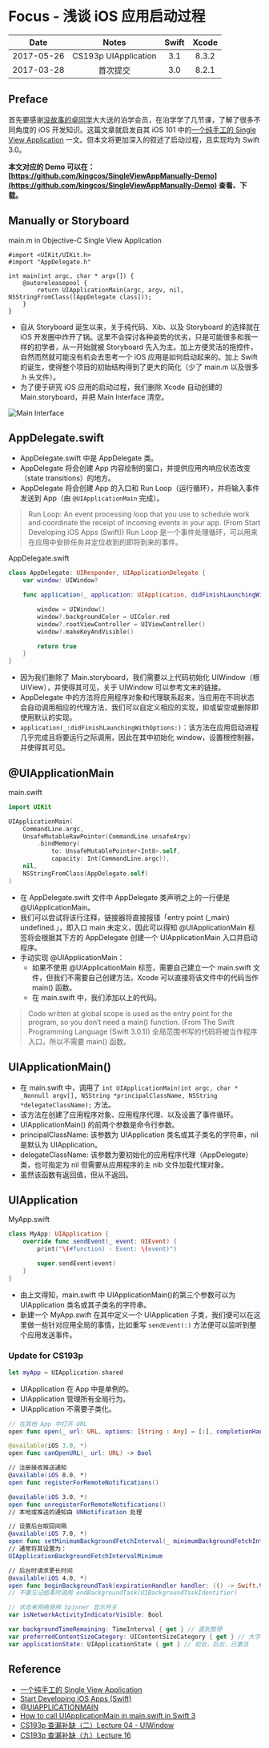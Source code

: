 # Focus - 浅谈 iOS 应用启动过程

| Date | Notes | Swift | Xcode |
|:-----:|:-----:|:-----:|:-----:|
| 2017-05-26 | CS193p UIApplication | 3.1 | 8.3.2 |
| 2017-03-28 | 首次提交 | 3.0 | 8.2.1 |

## Preface

首先要感谢[没故事的卓同学](http://weibo.com/u/1926303682)大大送的泊学会员，在泊学学了几节课，了解了很多不同角度的 iOS 开发知识。这篇文章就启发自其 iOS 101 中的[一个纯手工的 Single View Application](https://boxueio.com/series/ios-101/ebook/89) 一文。但本文将更加深入的叙述了启动过程，且实现均为 Swift 3.0。

**本文对应的 Demo 可以在：[https://github.com/kingcos/SingleViewAppManually-Demo](https://github.com/kingcos/SingleViewAppManually-Demo) 查看、下载。**

## Manually or Storyboard

main.m in Objective-C Single View Application

```objc
#import <UIKit/UIKit.h>
#import "AppDelegate.h"

int main(int argc, char * argv[]) {
    @autoreleasepool {
        return UIApplicationMain(argc, argv, nil, NSStringFromClass([AppDelegate class]));
    }
}
```

- 自从 Storyboard 诞生以来，关于纯代码、Xib、以及 Storyboard 的选择就在 iOS 开发圈中炸开了锅。这里不会探讨各种姿势的优劣，只是可能很多和我一样的初学者，从一开始就被 Storyboard 先入为主。加上方便灵活的拖控件，自然而然就可能没有机会去思考一个 iOS 应用是如何启动起来的。加上 Swift 的诞生，使得整个项目的初始结构得到了更大的简化（少了 main.m 以及很多 .h 头文件）。
- 为了便于研究 iOS 应用的启动过程，我们删除 Xcode 自动创建的 Main.storyboard，并把 Main Interface 清空。

![Main Interface](1.png)

## AppDelegate.swift

- AppDelegate.swift 中是 AppDelegate 类。
- AppDelegate 将会创建 App 内容绘制的窗口，并提供应用内响应状态改变（state transitions）的地方。
- AppDelegate 将会创建 App 的入口和 Run Loop（运行循环），并将输入事件发送到 App（由 `@UIApplicationMain` 完成）。

> Run Loop:
An event processing loop that you use to schedule work and coordinate the receipt of incoming events in your app. (From Start Developing iOS Apps (Swift))
Run Loop 是一个事件处理循环，可以用来在应用中安排任务并定位收到的即将到来的事件。

AppDelegate.swift

```swift
class AppDelegate: UIResponder, UIApplicationDelegate {
    var window: UIWindow?

    func application(_ application: UIApplication, didFinishLaunchingWithOptions launchOptions: [UIApplicationLaunchOptionsKey: Any]?) -> Bool {

        window = UIWindow()
        window?.backgroundColor = UIColor.red
        window?.rootViewController = UIViewController()
        window?.makeKeyAndVisible()

        return true
    }
}
```

- 因为我们删除了 Main.storyboard，我们需要以上代码初始化 UIWindow（根 UIView），并使得其可见，关于 UIWindow 可以参考文末的链接。
- AppDelegate 中的方法将应用程序对象和代理联系起来，当应用在不同状态会自动调用相应的代理方法，我们可以自定义相应的实现，抑或留空或删除即使用默认的实现。
- `application(_:​did​Finish​Launching​With​Options:​)`：该方法在应用启动进程几乎完成且将要运行之际调用，因此在其中初始化 window，设置根控制器，并使得其可见。

## @UIApplicationMain

main.swift

```swift
import UIKit

UIApplicationMain(
    CommandLine.argc,
    UnsafeMutableRawPointer(CommandLine.unsafeArgv)
        .bindMemory(
            to: UnsafeMutablePointer<Int8>.self,
            capacity: Int(CommandLine.argc)),
    nil,
    NSStringFromClass(AppDelegate.self)
)
```

- 在 AppDelegate.swift 文件中 AppDelegate 类声明之上的一行便是 @UIApplicationMain。
- 我们可以尝试将该行注释，链接器将直接报错「entry point (_main) undefined.」，即入口 main 未定义，因此可以得知 @UIApplicationMain 标签将会根据其下方的 AppDelegate 创建一个 UIApplicationMain 入口并启动程序。
- 手动实现 @UIApplicationMain：
  - 如果不使用 @UIApplicationMain 标签，需要自己建立一个 main.swift 文件，但我们不需要自己创建方法，Xcode 可以直接将该文件中的代码当作 main() 函数。
  - 在 main.swift 中，我们添加以上的代码。

> Code written at global scope is used as the entry point for the program, so you don’t need a main() function. (From The Swift Programming Language (Swift 3.0.1))
全局范围书写的代码将被当作程序入口，所以不需要 main() 函数。

## UIApplication​Main()

- 在 main.swift 中，调用了 `int UIApplicationMain(int argc, char * _Nonnull argv[], NSString *principalClassName, NSString *delegateClassName);` 方法。
- 该方法在创建了应用程序对象、应用程序代理、以及设置了事件循环。
- UIApplication​Main() 的前两个参数是命令行参数。
- principalClassName: 该参数为 UIApplication 类名或其子类名的字符串，nil 是默认为 UIApplication。
- delegateClassName: 该参数为要初始化的应用程序代理（AppDelegate）类，也可指定为 nil 但需要从应用程序的主 nib 文件加载代理对象。
- 虽然该函数有返回值，但从不返回。

## UIApplication

MyApp.swift

```swift
class MyApp: UIApplication {
    override func sendEvent(_ event: UIEvent) {
        print("\(#function) - Event: \(event)")

        super.sendEvent(event)
    }
}
```

- 由上文得知，main.swift 中 UIApplication​Main()的第三个参数可以为 UIApplication 类名或其子类名的字符串。
- 新建一个 MyApp.swift 在其中定义一个 UIApplication 子类，我们便可以在这里做一些针对应用全局的事情，比如重写 `sendEvent(:)` 方法便可以监听到整个应用发送事件。

### Update for CS193p

```Swift
let myApp = UIApplication.shared
```

- UIApplication 在 App 中是单例的。
- UIApplication 管理所有全局行为。
- UIApplication 不需要子类化。

```Swift
// 在其他 App 中打开 URL
open func open(_ url: URL, options: [String : Any] = [:], completionHandler completion: ((Bool) -> Swift.Void)? = nil)

@available(iOS 3.0, *)
open func canOpenURL(_ url: URL) -> Bool

// 注册接收推送通知
@available(iOS 8.0, *)
open func registerForRemoteNotifications()

@available(iOS 3.0, *)
open func unregisterForRemoteNotifications()
// 本地或推送的通知由 UNNotification 处理

// 设置后台取回间隔
@available(iOS 7.0, *)
open func setMinimumBackgroundFetchInterval(_ minimumBackgroundFetchInterval: TimeInterval)
// 通常将其设置为：
UIApplicationBackgroundFetchIntervalMinimum

// 后台时请求更长时间
@available(iOS 4.0, *)
open func beginBackgroundTask(expirationHandler handler: (() -> Swift.Void)? = nil) -> UIBackgroundTaskIdentifier
// 不要忘记结束时调用 endBackgroundTask(UIBackgroundTaskIdentifier)

// 状态来网络使用 Spinner 显示开关
var isNetworkActivityIndicatorVisible: Bool

var backgroundTimeRemaining: TimeInterval { get } // 直到暂停
var preferredContentSizeCategory: UIContentSizeCategory { get } // 大字体或小字体
var applicationState: UIApplicationState { get } // 前台，后台，已激活
```

## Reference

- [一个纯手工的 Single View Application](https://boxueio.com/series/ios-101/ebook/89)
- [Start Developing iOS Apps (Swift)
](https://developer.apple.com/library/content/referencelibrary/GettingStarted/DevelopiOSAppsSwift/)
- [@UIAPPLICATIONMAIN](http://swifter.tips/uiapplicationmain/)
- [How to call UIApplicationMain in main.swift in Swift 3](https://forums.developer.apple.com/thread/46405)
- [CS193p 查漏补缺（二）Lecture 04 - UIWindow](http://www.jianshu.com/p/b850e8d99316)
- [CS193p 查漏补缺（九）Lecture 16](http://www.jianshu.com/p/7dd2d29d78db)
